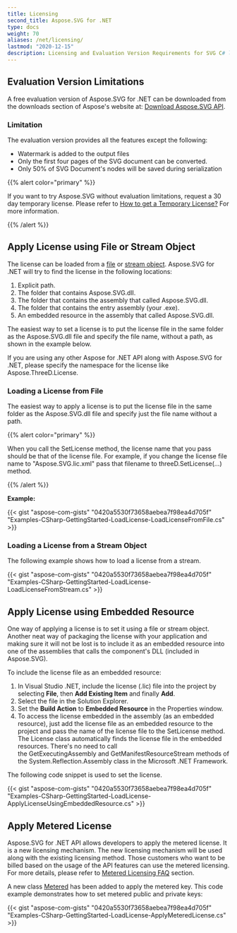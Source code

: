 ```yaml
---
title: Licensing
second_title: Aspose.SVG for .NET
type: docs
weight: 70
aliases: /net/licensing/
lastmod: "2020-12-15"
description: Licensing and Evaluation Version Requirements for SVG C# library and setting the license with file or stream and applying metered license.
---
```


## **Evaluation Version Limitations**

A free evaluation version of Aspose.SVG for .NET can be downloaded from the downloads section of Aspose's website at: [Download Aspose.SVG API](https://downloads.aspose.com/svg/net).

### **Limitation**

The evaluation version provides all the features except the following:

- Watermark is added to the output files
- Only the first four pages of the SVG document can be converted.
- Only 50% of SVG Document's nodes will be saved during serialization

{{% alert color="primary" %}}

If you want to try Aspose.SVG without evaluation limitations, request a 30 day temporary license. Please refer to [How to get a Temporary License?](https://purchase.aspose.com/temporary-license) For more information.

{{% /alert %}}

## **Apply License using File or Stream Object**

The license can be loaded from a [file](/svg/net/licensing/#loading-a-license-from-file) or [stream object](https://docs.aspose.com/svg/net/licensing/#loading-a-license-from-a-stream-object). Aspose.SVG for .NET will try to find the license in the following locations:

1. Explicit path.
1. The folder that contains Aspose.SVG.dll.
1. The folder that contains the assembly that called Aspose.SVG.dll.
1. The folder that contains the entry assembly (your .exe).
1. An embedded resource in the assembly that called Aspose.SVG.dll.

The easiest way to set a license is to put the license file in the same folder as the Aspose.SVG.dll file and specify the file name, without a path, as shown in the example below.

If you are using any other Aspose for .NET API along with Aspose.SVG for .NET, please specify the namespace for the license like Aspose.ThreeD.License.

### **Loading a License from File**

The easiest way to apply a license is to put the license file in the same folder as the Aspose.SVG.dll file and specify just the file name without a path.

{{% alert color="primary" %}}

When you call the SetLicense method, the license name that you pass should be that of the license file. For example, if you change the license file name to "Aspose.SVG.lic.xml" pass that filename to threeD.SetLicense(…) method.

{{% /alert %}}

**Example:**

{{< gist "aspose-com-gists" "0420a5530f73658aebea7f98ea4d705f" "Examples-CSharp-GettingStarted-LoadLicense-LoadLicenseFromFile.cs" >}}

### **Loading a License from a Stream Object**

The following example shows how to load a license from a stream.

{{< gist "aspose-com-gists" "0420a5530f73658aebea7f98ea4d705f" "Examples-CSharp-GettingStarted-LoadLicense-LoadLicenseFromStream.cs" >}}

## **Apply License using Embedded Resource**

One way of applying a license is to set it using a file or stream object. Another neat way of packaging the license with your application and making sure it will not be lost is to include it as an embedded resource into one of the assemblies that calls the component's DLL (included in Aspose.SVG).

To include the license file as an embedded resource:

1. In Visual Studio .NET, include the license (.lic) file into the project by selecting **File**, then **Add Existing Item** and finally **Add**.
1. Select the file in the Solution Explorer.
1. Set the **Build Action** to **Embedded Resource** in the Properties window.
1. To access the license embedded in the assembly (as an embedded resource), just add the license file as an embedded resource to the project and pass the name of the license file to the SetLicense method. The License class automatically finds the license file in the embedded resources. There's no need to call the GetExecutingAssembly and GetManifestResourceStream methods of the System.Reflection.Assembly class in the Microsoft .NET Framework.

The following code snippet is used to set the license.

{{< gist "aspose-com-gists" "0420a5530f73658aebea7f98ea4d705f" "Examples-CSharp-GettingStarted-LoadLicense-ApplyLicenseUsingEmbeddedResource.cs" >}}

## **Apply Metered License**

Aspose.SVG for .NET API allows developers to apply the metered license. It is a new licensing mechanism. The new licensing mechanism will be used along with the existing licensing method. Those customers who want to be billed based on the usage of the API features can use the metered licensing. For more details, please refer to [Metered Licensing FAQ](http://www.aspose.com/corporate/purchase/policies/Licensing-Faqs/metered-faq.aspx) section.

A new class [Metered](https://apireference.aspose.com/svg/net/aspose.svg/metered) has been added to apply the metered key. This code example demonstrates how to set metered public and private keys:

{{< gist "aspose-com-gists" "0420a5530f73658aebea7f98ea4d705f" "Examples-CSharp-GettingStarted-LoadLicense-ApplyMeteredLicense.cs" >}}

